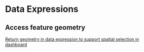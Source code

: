 # Data Expressions
## Access feature geometry

[Return geometry in data expression to support spatial selection in dashboard](https://community.esri.com/t5/arcgis-dashboards-questions/return-geometry-in-data-expression-to-support/td-p/1375990)
